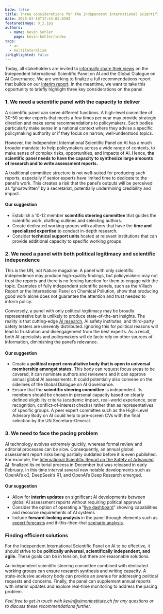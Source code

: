```yaml
---
hide: false
title: Three considerations for the Independent International Scientific Panel on AI
date: 2025-02-18T17:43:03.639Z
featuredImage: 0_2.jpg
authors:
  - name: Kevin Kohler
    page: kevin-kohler/index
tags:
  - ai
  - multilateralism
isHighlighted: false
---
```

Today, all stakeholders are invited to [informally share their views](https://www.un.org/global-digital-compact/en/ai) on the Independent International Scientific Panel on AI and the Global Dialogue on AI Governance. We are working to finalize a full recommendations report that builds on our [interim report](https://www.simoninstitute.ch/blog/post/blueprints-design-options-for-the-independent-international-scientific-panel-on-ai-and-the-global-dialogue-on-ai-governance/). In the meantime, we want to take this opportunity to briefly highlight three key considerations on the panel:

### 1. We need a scientific panel with the capacity to deliver

A scientific panel can serve different functions. A high-level committee of 30-50 senior experts that meets a few times per year may provide strategic direction and make some recommendations to policymakers. Such bodies particularly make sense in a national context where they advise a specific policymaking authority or if they focus on narrow, well-understood topics.

However, the Independent International Scientific Panel on AI has a much broader mandate: to help policymakers across a wide range of contexts, to make sense of complex risks, opportunities, and impacts of AI. Hence, **the scientific panel needs to have the capacity to synthesize large amounts of research and to write assessment reports.**

A traditional committee structure is not well-suited for producing such reports, especially if senior experts have limited time to dedicate to the panel’s work. This creates a risk that the panel’s outputs will be perceived as “ghostwritten” by a secretariat, potentially undermining credibility and impact.

#### **Our suggestion**

* Establish a 10-12 member **scientific steering committee** that guides the scientific work, drafting outlines and selecting authors. 
* Create dedicated working groups with authors that have the **time and specialized expertise** to conduct in-depth research.
* Consider **technical support units** hosted at relevant institutions that can provide additional capacity to specific working groups

### 2. We need a panel with both political legitimacy and scientific independence

This is the UN, not Nature magazine. A panel with only scientific independence may produce high-quality findings, but policymakers may not trust the reports and there is no forcing function for them to engage with the topic. Examples of fully independent scientific panels, such as the Villach Report or the International Panel on Chemical Pollution, show that producing good work alone does not guarantee the attention and trust needed to inform policy.

Conversely, a panel with only political legitimacy may be broadly representative but is unlikely to produce state-of-the-art insights. The reality is that cutting-edge [AI research](https://macropolo.org/interactive/digital-projects/the-global-ai-talent-tracker/), AI safety institutes, and third-party safety testers are unevenly distributed. Ignoring this for political reasons will lead to frustration and disengagement from the best experts. As a result, both AI specialists and policymakers will de facto rely on other sources of information, diminishing the panel’s relevance.

#### **Our suggestion**

* Create a **political expert consultative body that is open to universal membership amongst states.** This body can request focus areas to be covered, it can nominate authors and reviewers and it can approve annual global AI assessments. It could potentially also convene on the sidelines of the Global Dialogue on AI Governance.
* Ensure that the **scientific steering committee** is independent. Its members should be chosen in personal capacity based on clearly defined eligibility criteria (academic impact, real-world experience, peer recognition, conflict-of-interest checks) rather than as representatives of specific groups. A peer expert committee such as the High-Level Advisory Body on AI could help to pre-screen CVs with the final selection by the UN Secretary-General.

### 3. We need to face the pacing problem

AI technology evolves extremely quickly, whereas formal review and editorial processes can be slow. Consequently, an annual global assessment report risks being partially outdated before it is even published. For example, the [International Scientific Report on the Safety of Advanced AI](https://assets.publishing.service.gov.uk/media/679a0c48a77d250007d313ee/International_AI_Safety_Report_2025_accessible_f.pdf)  finalized its editorial process in December but was released in early February. In this time interval several new notable developments such as OpenAI’s o3, DeepSeek’s R1, and OpenAI’s Deep Research emerged.

#### **Our suggestion**

* Allow for **interim updates** on significant AI developments between global AI assessment reports without requiring political approval
* Consider the option of operating a “[live dashboard](https://epoch.ai/trends)” showing capabilities and resource requirements of AI systems
* Include **forward-looking analysis** in the panel through elements such as [expert forecasts](https://www.metaculus.com/notebooks/31830/) and if-this-then-that [scenario analysis](https://www.oecd.org/en/publications/assessing-potential-future-artificial-intelligence-risks-benefits-and-policy-imperatives_3f4e3dfb-en.html).

### Finding efficient solutions

For the Independent International Scientific Panel on AI to be effective, it should strive to be **politically universal, scientifically independent, and agile.** These goals can be in tension, but there are reasonable solutions. 

An independent scientific steering committee combined with dedicated working groups can ensure research synthesis and writing capacity. A state-inclusive advisory body can provide an avenue for addressing political requests and concerns. Finally, the panel can supplement annual reports with interim updates and explore real-time monitoring to address the pacing problem.

*Feel free to get in touch with [kevin@simoninstitute.ch](mailto:kevin@simoninstitute.ch) for any questions or to discuss these recommendations further.*